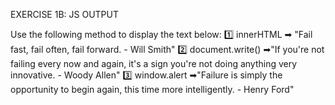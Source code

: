 EXERCISE 1B: JS OUTPUT

Use the following method to display the text below: 
1️⃣ innerHTML ➡ "Fail fast, fail often, fail forward. - Will Smith"
2️⃣ document.write() ➡"If you're not failing every now and again, it's a sign you're not doing anything very innovative. - Woody Allen"
3️⃣ window.alert ➡"Failure is simply the opportunity to begin again, this time more intelligently. - Henry Ford"
